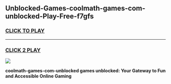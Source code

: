 
## Unblocked-Games-coolmath-games-com-unblocked-Play-Free-f7gfs
<h3>
<a href="https://premium76.site?title=coolmath-games-com-unblocked&ref=15A">CLICK TO PLAY</a></h3>
<hr>

<h3>
<a href="https://premium76.site?title=coolmath-games-com-unblocked&ref=15A">CLICK 2 PLAY</a>
  
</h3>

<a href="https://premium76.site?title=coolmath-games-com-unblocked&ref=15A"><img src="https://clearcache.store/games.png"></a>


**coolmath-games-com-unblocked games unblocked: Your Gateway to Fun and Accessible Online Gaming**
